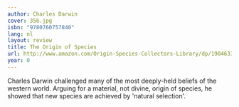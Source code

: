 ```yaml
---
author: Charles Darwin
cover: 356.jpg
isbn: "9780760757840"
lang: nl
layout: review
title: The Origin of Species
url: http://www.amazon.com/Origin-Species-Collectors-Library/dp/1904633781?SubscriptionId=0VMG0VFGBMRWVRA58R02&tag=ldvd-20&linkCode=xm2&camp=2025&creative=165953&creativeASIN=1904633781
year: 0
---
```


Charles Darwin challenged many of the most deeply-held beliefs of the western world. Arguing for a material, not divine, origin of species, he showed that new species are achieved by 'natural selection'.
